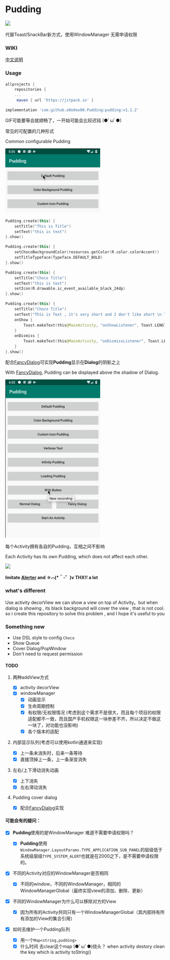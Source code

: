 # Pudding
[![](https://jitpack.io/v/o0o0oo00/Pudding.svg)](https://jitpack.io/#o0o0oo00/Pudding)

代替Toast/SnackBar新方式，使用WindowManager 无需申请权限

### WIKI

[中文说明](https://github.com/o0o0oo00/Pudding/blob/master/WIKIPAGE.md)

### Usage

```groovy
allprojects {
    repositories {
    ...
     maven { url 'https://jitpack.io' }
```

```groovy
implementation 'com.github.o0o0oo00.Pudding:pudding:v1.1.2'
```



GIF可能要等会就顺畅了，一开始可能会比较迟钝 (●ﾟωﾟ●)

常见的可配置的几种形式

Common configurable Pudding 

<img src="demogif/first3.gif" width="300"/>

```kotlin
Pudding.create(this) {
    setTitle("This is Title")
    setText("this is text")
}.show()
```

```kotlin
Pudding.create(this) {
    setChocoBackgroundColor(resources.getColor(R.color.colorAccent))
    setTitleTypeface(Typeface.DEFAULT_BOLD)
}.show()
```

```kotlin
Pudding.create(this) {
    setTitle("Choco Title")
    setText("this is text")
    setIcon(R.drawable.ic_event_available_black_24dp)
}.show()
```

```kotlin
Pudding.create(this) {
    setTitle("Choco Title")
    setText("This is Text , it's very short and I don't like short \n This is Text , it's very short and I don't like short")
    onShow {
        Toast.makeText(this@MainActivity, "onShowListener", Toast.LENGTH_SHORT).show()
    }
    onDismiss {
        Toast.makeText(this@MainActivity, "onDismissListener", Toast.LENGTH_SHORT).show()
    }
}.show()
```


配合[FancyDialog](https://github.com/o0o0oo00/FancyDialog)可实现**Pudding**显示在**Dialog**的阴影之上

With [FancyDialog](https://github.com/o0o0oo00/FancyDialog), Pudding can be displayed above the shadow of Dialog.

<img src="demogif/withDialog.gif" width="300"/>



每个Activity拥有各自的Pudding，互相之间不影响

Each Activity has its own Pudding, which does not affect each other.


<img src="demogif/startActivity.gif" width="300" />


**Imitate [Alerter](https://github.com/Tapadoo/Alerter) and ☆⌒(*＾-゜)v THX!! a lot** 

### what's different

Use activity decorView we can show a view on top of Activity。but when dialog is showing , its black background will cover the view , that is not cool. so i create this repository to solve this problem , and  I hope it's useful to you

### Something new

* Use DSL style to config `Choco`
* Show Queue
* Cover Dialog/PopWindow
* Don't need to request permission


#### TODO

1. 两种addView方式
    -   [x] activity decorView
    -   [x] windowManager 
        -   [x] 动画显示
        -   [x] 生命周期控制
        -   [x] 有权限/无权限情况 (考虑到这个需求不是很大，而且每个项目的权限适配都不一致，而且国产手机权限这一块参差不齐，所以决定不做这一块了，对功能也没影响)
        -   [x] 各个版本的适配

2. 内部显示队列(考虑可以使用kotlin通道来实现)
    -   [x] 上一条未消失时，后来一条等待
    -   [x] 直接顶掉上一条，上一条渐变消失

3. 左右/上下滑动消失动画

    - [x] 上下消失
    - [x] 左右滑动消失

4. Pudding cover dialog

    - [x] 配合[FancyDialog](https://github.com/o0o0oo00/FancyDialog)实现 



#### 可能会有的疑问：

- [x] **Pudding**使用的是WindowManager 难道不需要申请权限吗？

  - [x] **Pudding**使用`WindowManager.LayoutParams.TYPE_APPLICATION_SUB_PANEL`的层级低于系统级层级`TYPE_SYSTEM_ALERT`也就是在2000之下，是不需要申请权限的。

- [x] 不同的Activity对应的WindowManager是否相同

    - [x] 不同的window，不同的WindowManager，相同的WindowManagerGlobal（最终实现view的添加、删除、更新）

- [x] 不同的WindowManager为什么可以移除对方的View

    - [x] 因为所有的Activity共同只有一个WindowManagerGlobal（其内部持有所有添加的View的集合引用）

- [X] 如何去维护一个Pudding队列

    - [x] 用一个`Map<string,pudding>`
    - [X] 什么时间 去clear这个map (●ﾟωﾟ●)挠头？
            when activity destory clean the key which is activity toString()
